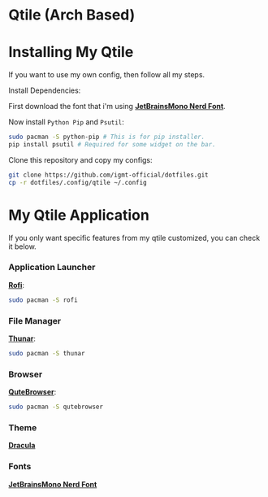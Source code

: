 # Qtile (Arch Based)

# Installing My Qtile

If you want to use my own config, then follow all my steps.

Install Dependencies:

First download the font that i'm using **[JetBrainsMono Nerd Font](https://github.com/ryanoasis/nerd-fonts/releases/download/v2.1.0/JetBrainsMono.zip)**.

Now install ```Python Pip``` and ```Psutil```:

```bash
sudo pacman -S python-pip # This is for pip installer.
pip install psutil # Required for some widget on the bar.
```

Clone this repository and copy my configs:

```bash
git clone https://github.com/igmt-official/dotfiles.git
cp -r dotfiles/.config/qtile ~/.config
```

# My Qtile Application

If you only want specific features from my qtile customized, you can check it below.

### Application Launcher

**[Rofi](https://wiki.archlinux.org/title/Rofi)**:

```bash
sudo pacman -S rofi
```

### File Manager

**[Thunar](https://wiki.archlinux.org/title/thunar)**:

```bash
sudo pacman -S thunar
```

### Browser

**[QuteBrowser](https://wiki.archlinux.org/title/Qutebrowser)**:

```bash
sudo pacman -S qutebrowser
```

### Theme

**[Dracula](https://www.gnome-look.org/s/Gnome/p/1687249)**

### Fonts

**[JetBrainsMono Nerd Font](https://github.com/ryanoasis/nerd-fonts/releases/download/v2.1.0/JetBrainsMono.zip)**
